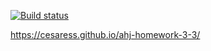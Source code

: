 [![Build status](https://ci.appveyor.com/api/projects/status/mxdbwgcxahtp5on4?svg=true)](https://ci.appveyor.com/project/Cesaress/ahj-homework-3-3)

https://cesaress.github.io/ahj-homework-3-3/